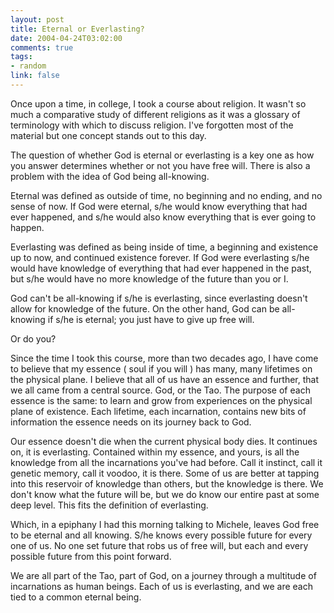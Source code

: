 ```yaml
--- 
layout: post
title: Eternal or Everlasting?
date: 2004-04-24T03:02:00
comments: true
tags:
- random
link: false
---
```

Once upon a time, in college, I took a course about religion. It wasn't so much a comparative study of different religions as it was a glossary of terminology with which to discuss religion. I've forgotten most of the material but one concept stands out to this day.

The question of whether God is eternal or everlasting is a key one as how you answer determines whether or not you have free will. There is also a problem with the idea of God being all-knowing.

Eternal was defined as outside of time, no beginning and no ending, and no sense of now. If God were eternal, s/he would know everything that had ever happened, and s/he would also know everything that is ever going to happen.

Everlasting was defined as being inside of time, a beginning and existence up to now, and continued existence forever. If God were everlasting s/he would have knowledge of everything that had ever happened in the past, but s/he would have no more knowledge of the future than you or I.

God can't be all-knowing if s/he is everlasting, since everlasting doesn't allow for knowledge of the future. On the other hand, God can be all-knowing if s/he is eternal; you just have to give up free will.

Or do you?

Since the time I took this course, more than two decades ago, I have come to believe that my essence ( soul if you will ) has many, many lifetimes on the physical plane. I believe that all of us have an essence and further, that we all came from a central source. God, or the Tao. The purpose of each essence is the same: to learn and grow from experiences on the physical plane of existence. Each lifetime, each incarnation, contains new bits of information the essence needs on its journey back to God.

Our essence doesn't die when the current physical body dies. It continues on, it is everlasting. Contained within my essence, and yours, is all the knowledge from all the incarnations you've had before. Call it instinct, call it genetic memory, call it voodoo, it is there. Some of us are better at tapping into this reservoir of knowledge than others, but the knowledge is there. We don't know what the future will be, but we do know our entire past at some deep level. This fits the definition of everlasting.

Which, in a epiphany I had this morning talking to Michele, leaves God free to be eternal and all knowing. S/he knows every possible future for every one of us. No one set future that robs us of free will, but each and every possible future from this point forward.

We are all part of the Tao, part of God, on a journey through a multitude of incarnations as human beings. Each of us is everlasting, and we are each tied to a common eternal being.
